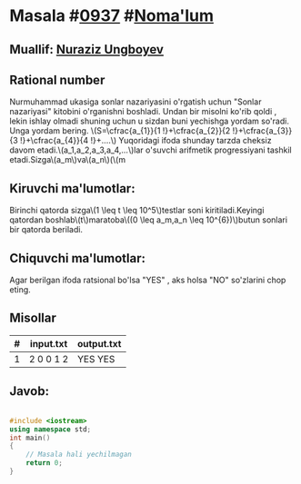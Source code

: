 
<h1>Masala #<a href="https://robocontest.uz/tasks/0937">0937</a> #<a href="https://robocontest.uz/tasks?category=1">Noma'lum</a></h1>
<h2> Muallif: <a href="https://robocontest.uz/profile/nuraziz_imo">Nuraziz Ungboyev</a></h2>
<h2>Rational number</h2>
<p>Nurmuhammad ukasiga sonlar nazariyasini o'rgatish uchun "Sonlar nazariyasi" kitobini o'rganishni boshladi. Undan bir misolni ko'rib qoldi , lekin ishlay olmadi shuning uchun u sizdan buni yechishga yordam so'radi. Unga yordam bering.
\(S=\cfrac{a_{1}}{1 !}+\cfrac{a_{2}}{2 !}+\cfrac{a_{3}}{3 !}+\cfrac{a_{4}}{4 !}+....\)
Yuqoridagi ifoda shunday tarzda cheksiz davom etadi.\(a_1,a_2,a_3,a_4,...\)lar o'suvchi arifmetik progressiyani tashkil etadi.Sizga\(a_m\)va\(a_n\)(\(m<n\)) sonlari beriladi.Siz manashu ifoda ratsional yoki ratsional emasligini aniqlang.Agar\(a_m\)va\(a_n\)sonlari 0 ga teng bo'lsa yuqoridagi ifoda chekli bo'ladi va barcha\(a_1,a_2,a_3,..\)sonlari 0 ga teng bo'ladi.
\(0\leq a_i \leq i-1 (i=2,3,4,5,6,...) \in \Z ,a_1 \in \Z\)</p>
<h2>Kiruvchi ma'lumotlar:</h2>
<p>Birinchi qatorda sizga\(1 \leq t \leq 10^5\)testlar soni kiritiladi.Keyingi qatordan boshlab\(t\)maratoba\((0 \leq a_m,a_n \leq 10^{6})\)butun sonlari bir qatorda beriladi.</p>
<h2>Chiquvchi ma'lumotlar:</h2>
<p>Agar berilgan ifoda ratsional bo'lsa "YES" , aks holsa "NO" so'zlarini chop eting.</p>
<h2>Misollar</h2>
<table>
    <thead>
        <tr>
            <th>#</th>
            <th>input.txt</th>
            <th>output.txt</th>
        </tr>
    </thead>
    <tbody>
            <tr>
                <td>1</td>
                <td>2
0 0
1 2</td>
                <td>YES
YES</td>
            </tr>
    </tbody>
    </table>
    
<h2>Javob:</h2>

######
```cpp
#include <iostream>
using namespace std;
int main()
{
    // Masala hali yechilmagan
    return 0;
}
```
